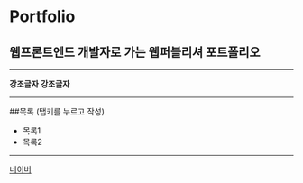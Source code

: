 # Portfolio
## 웹프론트엔드 개발자로 가는 웹퍼블리셔 포트폴리오

---
**강조글자**
__강조글자__

---

##목록 (탭키를 누르고 작성)
  - 목록1
  - 목록2

---

[네이버](https://www.naver.com/ '네이버 바로가기')
